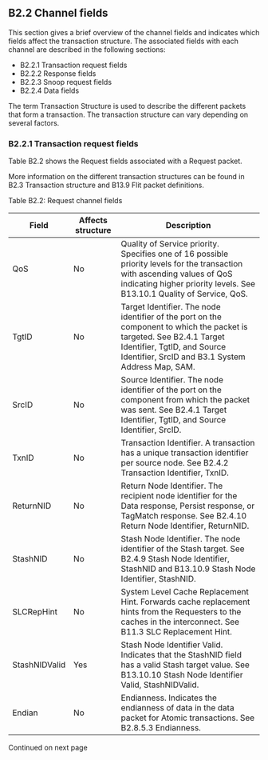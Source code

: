 ## B2.2 Channel fields

This section gives a brief overview of the channel fields and indicates which fields affect the transaction structure. The associated fields with each channel are described in the following sections:

- B2.2.1 Transaction request fields
- B2.2.2 Response fields
- B2.2.3 Snoop request fields
- B2.2.4 Data fields

The term Transaction Structure is used to describe the different packets that form a transaction. The transaction structure can vary depending on several factors.

### B2.2.1 Transaction request fields

Table B2.2 shows the Request fields associated with a Request packet.

More information on the different transaction structures can be found in B2.3 Transaction structure and B13.9 Flit packet definitions.

Table B2.2: Request channel fields

| Field         | Affects structure   | Description                                                                                                                                                                                              |
|---------------|---------------------|----------------------------------------------------------------------------------------------------------------------------------------------------------------------------------------------------------|
| QoS           | No                  | Quality of Service priority. Specifies one of 16 possible priority levels for the transaction with ascending values of QoS indicating higher priority levels. See B13.10.1 Quality of Service, QoS.      |
| TgtID         | No                  | Target Identifier. The node identifier of the port on the component to which the packet is targeted. See B2.4.1 Target Identifier, TgtID, and Source Identifier, SrcID and B3.1 System Address Map, SAM. |
| SrcID         | No                  | Source Identifier. The node identifier of the port on the component from which the packet was sent. See B2.4.1 Target Identifier, TgtID, and Source Identifier, SrcID.                                   |
| TxnID         | No                  | Transaction Identifier. A transaction has a unique transaction identifier per source node. See B2.4.2 Transaction Identifier, TxnID.                                                                     |
| ReturnNID     | No                  | Return Node Identifier. The recipient node identifier for the Data response, Persist response, or TagMatch response. See B2.4.10 Return Node Identifier, ReturnNID.                                      |
| StashNID      | No                  | Stash Node Identifier. The node identifier of the Stash target. See B2.4.9 Stash Node Identifier, StashNID and B13.10.9 Stash Node Identifier, StashNID.                                                 |
| SLCRepHint    | No                  | System Level Cache Replacement Hint. Forwards cache replacement hints from the Requesters to the caches in the interconnect. See B11.3 SLC Replacement Hint.                                             |
| StashNIDValid | Yes                 | Stash Node Identifier Valid. Indicates that the StashNID field has a valid Stash target value. See B13.10.10 Stash Node Identifier Valid, StashNIDValid.                                                 |
| Endian        | No                  | Endianness. Indicates the endianness of data in the data packet for Atomic transactions. See B2.8.5.3 Endianness.                                                                                        |

Continued on next page